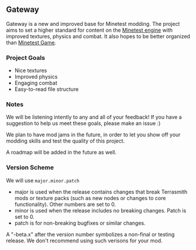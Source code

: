 ## Gateway

Gateway is a new and improved base for Minetest modding.  The project aims to set a higher standard for content on the [Minetest engine](https://minetest.net) with improved textures, physics and combat.  It also hopes to be better organized than [Minetest Game](https://github.com/minetest/minetest_game).

### Project Goals

- Nice textures
- Improved physics
- Engaging combat
- Easy-to-read file structure

### Notes
We will be listening intently to any and all of your feedback!  If you have a suggestion to help us meet these goals, please make an issue :)

We plan to have mod jams in the future, in order to let you show off your modding skills and test the quality of this project.

A roadmap will be added in the future as well.

### Version Scheme

We will use `major.minor.patch`

 - major is used when the release contains changes that break Terrasmith mods or texture packs (such as new nodes or changes to core functionality).  Other numbers are set to 0.
 - minor is used when the release includes no breaking changes.  Patch is set to 0.
 - patch is for non-breaking bugfixes or similar changes.
 
 A "-beta.x" after the version number symbolizes a non-final or testing release.  We don't recommend using such verisons for your mod.
